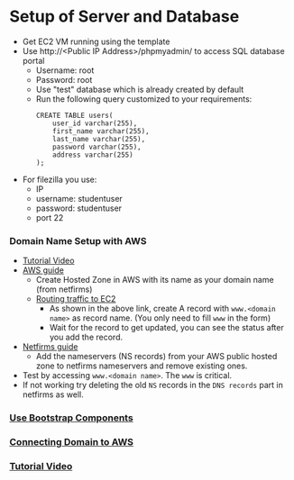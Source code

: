 # Setup of Server and Database
- Get EC2 VM running using the template
- Use http://\<Public IP Address\>/phpmyadmin/ to access SQL database portal
  - Username: root
  - Password: root
  - Use "test" database which is already created by default
  - Run the following query customized to your requirements: 
    ```
    CREATE TABLE users(
        user_id varchar(255),
        first_name varchar(255),
        last_name varchar(255),
        password varchar(255),
        address varchar(255)
    );
    ```
- For filezilla you use:
  - IP
  - username: studentuser
  - password: studentuser 
  - port 22

### Domain Name Setup with AWS
- [Tutorial Video](https://youtu.be/0JY8KnwPMY0)
- [AWS guide](https://docs.aws.amazon.com/Route53/latest/DeveloperGuide/migrate-dns-domain-inactive.html)
  - Create Hosted Zone in AWS with its name as your domain name (from netfirms)
  - [Routing traffic to EC2](https://docs.aws.amazon.com/Route53/latest/DeveloperGuide/routing-to-ec2-instance.html)
    - As shown in the above link, create A record with `www.<domain name>` as record name. (You only need to fill `www` in the form)
    - Wait for the record to get updated, you can see the status after you add the record.
- [Netfirms guide](https://www.netfirms.com/help/article/domain-management-how-to-update-nameservers)
  - Add the nameservers (NS records) from your AWS public hosted zone to netfirms nameservers and remove existing ones. 
- Test by accessing `www.<domain name>`. The `www` is critical.
- If not working try deleting the old `NS` records in the `DNS records` part in netfirms as well.

### [Use Bootstrap Components](https://getbootstrap.com/2.3.2/components.html)

### [Connecting Domain to AWS](https://courseworks2.columbia.edu/courses/143207/discussion_topics/829433)
### [Tutorial Video](https://www.youtube.com/watch?v=2RFAKqJ1xWE)
